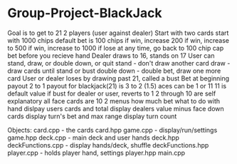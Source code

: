 # Group-Project-BlackJack

Goal is to get to 21
2 players (user against dealer)
Start with two cards
start with 1000 chips
  default bet is 100 chips
  if win, increase 200
  if win, increase to 500
  if win, increase to 1000
    if lose at any time, go back to 100 chip cap
bet before you recieve hand
Dealer draws to 16, stands on 17
User can stand, draw, or double down, or quit
  stand - don't draw another card
  draw - draw cards until stand or bust
  double down - double bet, draw one more card
User or dealer loses by drawing past 21, called a bust
Bet at beginning
  payout 2 to 1
  payout for blackjack(21) is 3 to 2 (1.5)
aces can be 1 or 11
  11 is default value
  if bust for dealer or user, reverts to 1
2 through 10 are self explanatory
all face cards are 10
2 menus
  how much bet
  what to do with hand
dislpay users cards and total
display dealers value minus face down cards
display turn's bet and max range
display turn count

Objects:
card.cpp - the cards
card.hpp
game.cpp - display/run/settings
game.hpp
deck.cpp - main deck and user hands
deck.hpp
deckFunctions.cpp - display hands/deck, shuffle
deckFunctions.hpp
player.cpp - holds player hand, settings
player.hpp
main.cpp

